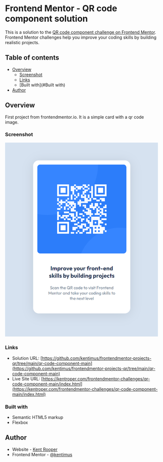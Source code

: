# Frontend Mentor - QR code component solution

This is a solution to the [QR code component challenge on Frontend Mentor](https://www.frontendmentor.io/challenges/qr-code-component-iux_sIO_H). Frontend Mentor challenges help you improve your coding skills by building realistic projects. 

## Table of contents

- [Overview](#overview)
  - [Screenshot](#screenshot)
  - [Links](#links)
  - [Built with](#Built with)
- [Author](#author)


## Overview

First project from frontendmentor.io. It is a simple card with a qr code image.

### Screenshot

![](./screenshot.png)

### Links
- Solution URL: [https://github.com/kentimus/frontendmentor-projects-qr/tree/main/qr-code-component-main](https://github.com/kentimus/frontendmentor-projects-qr/tree/main/qr-code-component-main)
- Live Site URL: [https://kentroper.com/frontendmentor-challenges/qr-code-component-main/index.html](https://kentroper.com/frontendmentor-challenges/qr-code-component-main/index.html)


### Built with

- Semantic HTML5 markup
- Flexbox

## Author

- Website - [Kent Rooper](https://kentroper.com/frontendmentor-challenges/)
- Frontend Mentor - [@kentimus](https://www.frontendmentor.io/profile/kentimus)

